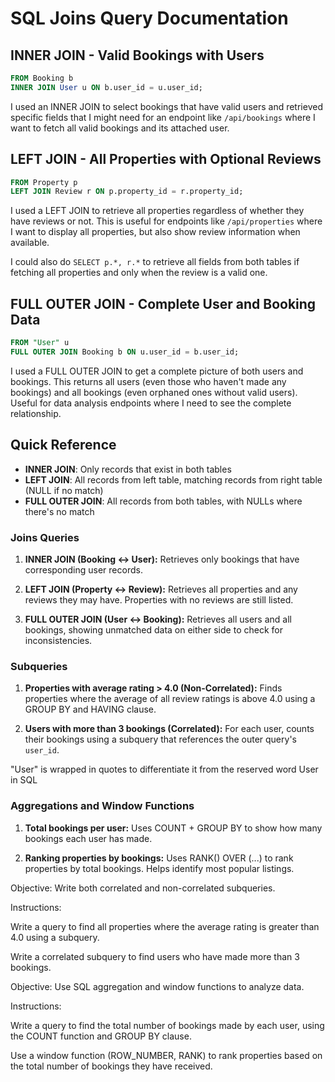 # SQL Joins Query Documentation

## INNER JOIN - Valid Bookings with Users
```sql
FROM Booking b
INNER JOIN User u ON b.user_id = u.user_id;
```
I used an INNER JOIN to select bookings that have valid users and retrieved specific fields that I might need for an endpoint like `/api/bookings` where I want to fetch all valid bookings and its attached user.

## LEFT JOIN - All Properties with Optional Reviews
```sql
FROM Property p
LEFT JOIN Review r ON p.property_id = r.property_id;
```
I used a LEFT JOIN to retrieve all properties regardless of whether they have reviews or not. This is useful for endpoints like `/api/properties` where I want to display all properties, but also show review information when available.

I could also do `SELECT p.*, r.*` to retrieve all fields from both tables if fetching all properties and only when the review is a valid one.

## FULL OUTER JOIN - Complete User and Booking Data
```sql
FROM "User" u
FULL OUTER JOIN Booking b ON u.user_id = b.user_id;
```
I used a FULL OUTER JOIN to get a complete picture of both users and bookings. This returns all users (even those who haven't made any bookings) and all bookings (even orphaned ones without valid users). Useful for data analysis endpoints where I need to see the complete relationship.

## Quick Reference
- **INNER JOIN**: Only records that exist in both tables
- **LEFT JOIN**: All records from left table, matching records from right table (NULL if no match)
- **FULL OUTER JOIN**: All records from both tables, with NULLs where there's no match



### Joins Queries

1. **INNER JOIN (Booking ↔ User):**
   Retrieves only bookings that have corresponding user records.

2. **LEFT JOIN (Property ↔ Review):**
   Retrieves all properties and any reviews they may have. Properties with no reviews are still listed.

3. **FULL OUTER JOIN (User ↔ Booking):**
   Retrieves all users and all bookings, showing unmatched data on either side to check for inconsistencies.



### Subqueries

1. **Properties with average rating > 4.0 (Non-Correlated):**
   Finds properties where the average of all review ratings is above 4.0 using a GROUP BY and HAVING clause.

2. **Users with more than 3 bookings (Correlated):**
   For each user, counts their bookings using a subquery that references the outer query's `user_id`.

"User" is wrapped in quotes to differentiate it from the reserved word User in SQL 



### Aggregations and Window Functions

1. **Total bookings per user:**
   Uses COUNT + GROUP BY to show how many bookings each user has made.

2. **Ranking properties by bookings:**
   Uses RANK() OVER (...) to rank properties by total bookings. Helps identify most popular listings.



Objective: Write both correlated and non-correlated subqueries.

Instructions:

Write a query to find all properties where the average rating is greater than 4.0 using a subquery.

Write a correlated subquery to find users who have made more than 3 bookings.



Objective: Use SQL aggregation and window functions to analyze data.

Instructions:

Write a query to find the total number of bookings made by each user, using the COUNT function and GROUP BY clause.

Use a window function (ROW_NUMBER, RANK) to rank properties based on the total number of bookings they have received.